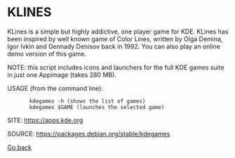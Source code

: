 # KLINES

 KLines is a simple but highly addictive, one player game
 for KDE. KLines has been inspired by well known game of
 Color Lines, written by Olga Demina, Igor Ivkin and Gennady
 Denisov back in 1992. You can also play an online demo
 version of this game.
 
 NOTE: this script includes icons and launchers for the 
 full KDE games suite in just one Appimage (takes 280 MB).
 
 USAGE (from the command line):
 
           kdegames -h (shows the list of games)
           kdegames $GAME (launches the selected game)
 
 SITE: https://apps.kde.org

 SOURCE: https://packages.debian.org/stable/kdegames

 [Go back](https://portable-linux-apps.github.io/apps.html)
